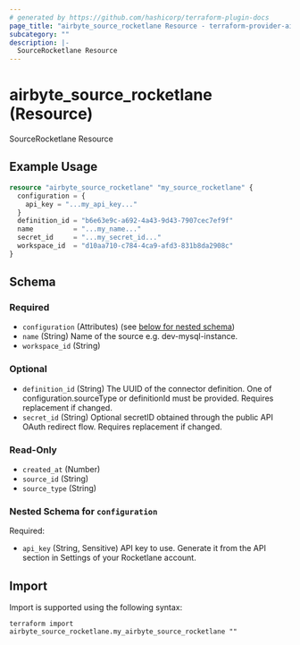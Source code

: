 ```yaml
---
# generated by https://github.com/hashicorp/terraform-plugin-docs
page_title: "airbyte_source_rocketlane Resource - terraform-provider-airbyte"
subcategory: ""
description: |-
  SourceRocketlane Resource
---
```


# airbyte_source_rocketlane (Resource)

SourceRocketlane Resource

## Example Usage

```terraform
resource "airbyte_source_rocketlane" "my_source_rocketlane" {
  configuration = {
    api_key = "...my_api_key..."
  }
  definition_id = "b6e63e9c-a692-4a43-9d43-7907cec7ef9f"
  name          = "...my_name..."
  secret_id     = "...my_secret_id..."
  workspace_id  = "d10aa710-c784-4ca9-afd3-831b8da2908c"
}
```

<!-- schema generated by tfplugindocs -->
## Schema

### Required

- `configuration` (Attributes) (see [below for nested schema](#nestedatt--configuration))
- `name` (String) Name of the source e.g. dev-mysql-instance.
- `workspace_id` (String)

### Optional

- `definition_id` (String) The UUID of the connector definition. One of configuration.sourceType or definitionId must be provided. Requires replacement if changed.
- `secret_id` (String) Optional secretID obtained through the public API OAuth redirect flow. Requires replacement if changed.

### Read-Only

- `created_at` (Number)
- `source_id` (String)
- `source_type` (String)

<a id="nestedatt--configuration"></a>
### Nested Schema for `configuration`

Required:

- `api_key` (String, Sensitive) API key to use. Generate it from the API section in Settings of your Rocketlane account.

## Import

Import is supported using the following syntax:

```shell
terraform import airbyte_source_rocketlane.my_airbyte_source_rocketlane ""
```
